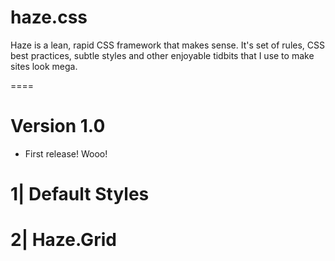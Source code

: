 haze.css
====

Haze is a lean, rapid CSS framework that makes sense. It's set of 
rules, CSS best practices, subtle styles and other enjoyable tidbits
that I use to make sites look mega.

====

Version 1.0
====

- First release! Wooo!

1| Default Styles
====

2| Haze.Grid
====